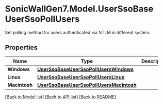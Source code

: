# SonicWallGen7.Model.UserSsoBaseUserSsoPollUsers
Set polling method for users authenticated via NTLM in different system.

## Properties

Name | Type | Description | Notes
------------ | ------------- | ------------- | -------------
**Windows** | [**UserSsoBaseUserSsoPollUsersWindows**](UserSsoBaseUserSsoPollUsersWindows.md) |  | [optional] 
**Linux** | [**UserSsoBaseUserSsoPollUsersLinux**](UserSsoBaseUserSsoPollUsersLinux.md) |  | [optional] 
**Macintosh** | [**UserSsoBaseUserSsoPollUsersMacintosh**](UserSsoBaseUserSsoPollUsersMacintosh.md) |  | [optional] 

[[Back to Model list]](../README.md#documentation-for-models) [[Back to API list]](../README.md#documentation-for-api-endpoints) [[Back to README]](../README.md)

